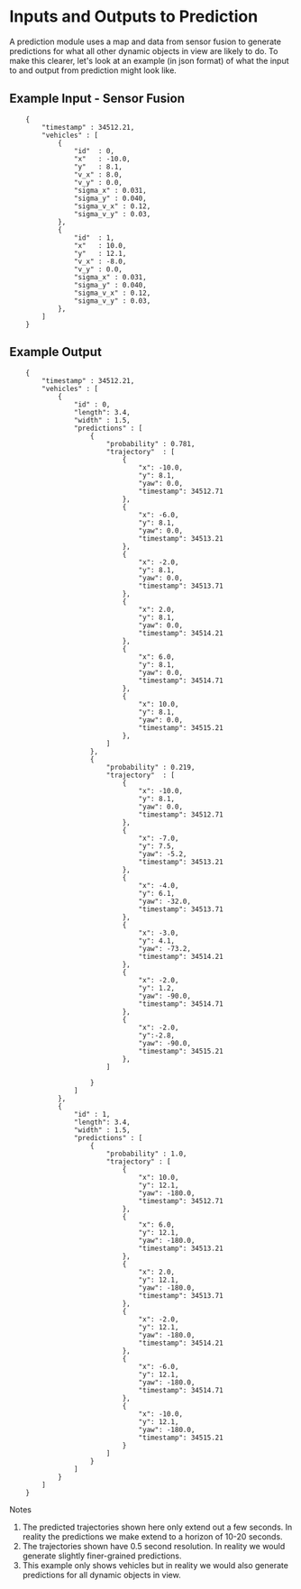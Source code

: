


# Inputs and Outputs to Prediction



A prediction module uses a map and data from sensor fusion to generate predictions for what all other dynamic objects in view are likely to do. To make this clearer, let's look at an example (in json format) of what the input to and output from prediction might look like.


## Example Input - Sensor Fusion


        {
            "timestamp" : 34512.21,
            "vehicles" : [
                {
                    "id"  : 0,
                    "x"   : -10.0,
                    "y"   : 8.1,
                    "v_x" : 8.0,
                    "v_y" : 0.0,
                    "sigma_x" : 0.031,
                    "sigma_y" : 0.040,
                    "sigma_v_x" : 0.12,
                    "sigma_v_y" : 0.03,
                },
                {
                    "id"  : 1,
                    "x"   : 10.0,
                    "y"   : 12.1,
                    "v_x" : -8.0,
                    "v_y" : 0.0,
                    "sigma_x" : 0.031,
                    "sigma_y" : 0.040,
                    "sigma_v_x" : 0.12,
                    "sigma_v_y" : 0.03,
                },
            ]
        }
        
        
        
## Example Output


        {
            "timestamp" : 34512.21,
            "vehicles" : [
                {
                    "id" : 0,
                    "length": 3.4,
                    "width" : 1.5,
                    "predictions" : [
                        {
                            "probability" : 0.781,
                            "trajectory"  : [
                                {
                                    "x": -10.0,
                                    "y": 8.1,
                                    "yaw": 0.0,
                                    "timestamp": 34512.71
                                },
                                {
                                    "x": -6.0,
                                    "y": 8.1,
                                    "yaw": 0.0,
                                    "timestamp": 34513.21
                                },
                                {
                                    "x": -2.0,
                                    "y": 8.1,
                                    "yaw": 0.0,
                                    "timestamp": 34513.71
                                },
                                {
                                    "x": 2.0,
                                    "y": 8.1,
                                    "yaw": 0.0,
                                    "timestamp": 34514.21
                                },
                                {
                                    "x": 6.0,
                                    "y": 8.1,
                                    "yaw": 0.0,
                                    "timestamp": 34514.71
                                },
                                {
                                    "x": 10.0,
                                    "y": 8.1,
                                    "yaw": 0.0,
                                    "timestamp": 34515.21
                                },
                            ]
                        },
                        {
                            "probability" : 0.219,
                            "trajectory"  : [
                                {
                                    "x": -10.0,
                                    "y": 8.1,
                                    "yaw": 0.0,
                                    "timestamp": 34512.71
                                },
                                {
                                    "x": -7.0,
                                    "y": 7.5,
                                    "yaw": -5.2,
                                    "timestamp": 34513.21
                                },
                                {
                                    "x": -4.0,
                                    "y": 6.1,
                                    "yaw": -32.0,
                                    "timestamp": 34513.71
                                },
                                {
                                    "x": -3.0,
                                    "y": 4.1,
                                    "yaw": -73.2,
                                    "timestamp": 34514.21
                                },
                                {
                                    "x": -2.0,
                                    "y": 1.2,
                                    "yaw": -90.0,
                                    "timestamp": 34514.71
                                },
                                {
                                    "x": -2.0,
                                    "y":-2.8,
                                    "yaw": -90.0,
                                    "timestamp": 34515.21
                                },
                            ]

                        }
                    ]
                },
                {
                    "id" : 1,
                    "length": 3.4,
                    "width" : 1.5,
                    "predictions" : [
                        {
                            "probability" : 1.0,
                            "trajectory" : [
                                {
                                    "x": 10.0,
                                    "y": 12.1,
                                    "yaw": -180.0,
                                    "timestamp": 34512.71
                                },
                                {
                                    "x": 6.0,
                                    "y": 12.1,
                                    "yaw": -180.0,
                                    "timestamp": 34513.21
                                },
                                {
                                    "x": 2.0,
                                    "y": 12.1,
                                    "yaw": -180.0,
                                    "timestamp": 34513.71
                                },
                                {
                                    "x": -2.0,
                                    "y": 12.1,
                                    "yaw": -180.0,
                                    "timestamp": 34514.21
                                },
                                {
                                    "x": -6.0,
                                    "y": 12.1,
                                    "yaw": -180.0,
                                    "timestamp": 34514.71
                                },
                                {
                                    "x": -10.0,
                                    "y": 12.1,
                                    "yaw": -180.0,
                                    "timestamp": 34515.21
                                }
                            ]
                        }
                    ]
                }
            ]
        }

Notes
1. The predicted trajectories shown here only extend out a few seconds. In reality the predictions we make extend to a horizon of 10-20 seconds. 
2. The trajectories shown have 0.5 second resolution. In reality we would generate slightly finer-grained predictions. 
3. This example only shows vehicles but in reality we would also generate predictions for all dynamic objects in view.

